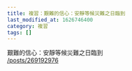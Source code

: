 ```yaml
---
title: 複習：艱難的信心：安靜等候災難之日臨到
last_modified_at: 1626746400
category: 複習
tags: []
---
```


<p>艱難的信心：安靜等候災難之日臨到<br>
<a href="/posts/269192976" target="_blank">/posts/269192976</a></p>

<p>&nbsp;</p>

